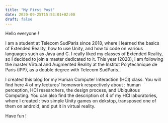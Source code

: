 ```yaml
---
title: "My First Post"
date: 2020-09-25T15:53:01+02:00
draft: false
---
```


Hello everyone !

I am a student at Telecom SudParis since 2018, where I learned the basics of Extended Reality, how to use Unity, and how to code on various languages such as Java and C.
I really liked my classes of Extended Reality, so I decided to join a master dedicated to it.
This year (2020), I am following the master Virtual and Augmented Reality at the Institut Polytechnique de Paris (IPP), as a double degree with Telecom SudParis.

I created this blog for my Human Computer Interaction (HCI) class. 
You will find here 4 of my lectures' homework respectively about : human perception, HCI researchers, the design process, and Ubiquitous Computing. 
You can also find the description of 4 of my HCI laboratories, where I created : two simple Unity games on dekstop, transposed one of them on android, and put it in virtual reality.


Have fun !